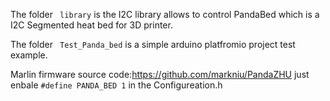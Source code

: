 

The folder ``` library```  is the I2C library allows to control PandaBed which is a I2C Segmented heat bed for 3D printer.

The folder ``` Test_Panda_bed```  is a simple arduino platfromio project test example.

Marlin firmware source code:https://github.com/markniu/PandaZHU just enbale ``` #define PANDA_BED 1 ``` in the Configureation.h


